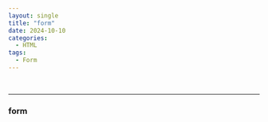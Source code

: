 ```yaml
---
layout: single
title: "form"
date: 2024-10-10
categories:
  - HTML
tags:
  - Form
---
```


<br>

---
### form
